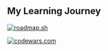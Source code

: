 ## My Learning Journey
[![roadmap.sh](https://roadmap.sh/card/tall/68e620021d72874d1018bb61?variant=dark&roadmaps=linux%2Cdocker%2Csql%2Cgit-github)](https://roadmap.sh)

[![codewars.com](https://www.codewars.com/users/dom1nux/badges/small)](https://www.codewars.com)
